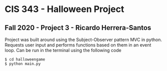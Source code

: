 # CIS 343 - Halloween Project
## Fall 2020 - Project 3 - Ricardo Herrera-Santos


Project was built around using the Subject-Observer pattern MVC in python. Requests user input and performs functions based on them in an event loop. Can be run in the terminal using the following code

```
$ cd halloweengame
$ python main.py
```
